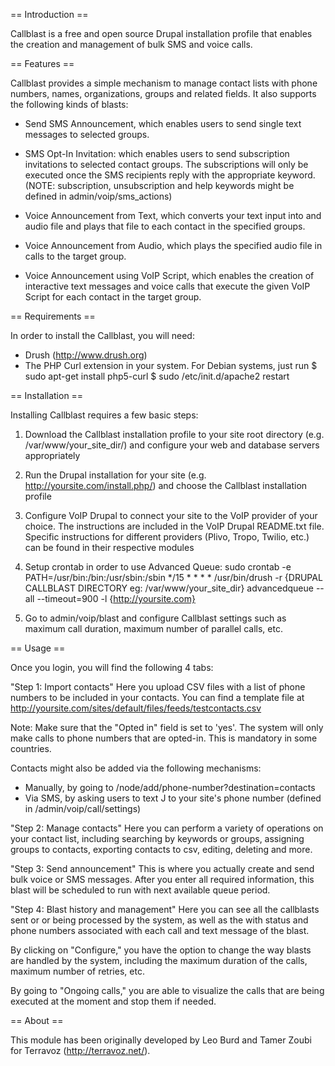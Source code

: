 == Introduction ==

Callblast is a free and open source Drupal installation profile that enables the creation and management of bulk SMS and voice calls. 


== Features ==

Callblast provides a simple mechanism to manage contact lists with phone numbers, names, organizations, groups and related fields. It also supports the following kinds of blasts: 

* Send SMS Announcement, which enables users to send single text messages to selected groups.

* SMS Opt-In Invitation: which enables users to send subscription invitations to selected contact groups.  The subscriptions will only be executed once the SMS recipients reply with the appropriate keyword. (NOTE: subscription, unsubscription and help keywords might be defined in admin/voip/sms_actions)

* Voice Announcement from Text, which converts your text input into and audio file and plays that file to each contact in the specified groups.

* Voice Announcement from Audio, which plays the specified audio file in calls to the target group.

* Voice Announcement using VoIP Script, which enables the creation of interactive text messages and voice calls that execute the given VoIP Script for each contact in the target group.


== Requirements ==

In order to install the Callblast, you will need:
* Drush (http://www.drush.org)
* The PHP Curl extension in your system. For Debian systems, just run 
   $ sudo apt-get install php5-curl $ sudo /etc/init.d/apache2 restart


== Installation ==

Installing Callblast requires a few basic steps:

1. Download the Callblast installation profile to your site root directory (e.g. /var/www/your_site_dir/) and configure your web and database servers appropriately

2. Run the Drupal installation for your site (e.g. http://yoursite.com/install.php/) and choose the Callblast installation profile 

3. Configure VoIP Drupal to connect your site to the VoIP provider of your choice. The instructions are included in the VoIP Drupal README.txt file. Specific instructions for different providers (Plivo, Tropo, Twilio, etc.) can be found in their respective modules

4. Setup crontab in order to use Advanced Queue: 
   sudo crontab -e PATH=/usr/bin:/bin:/usr/sbin:/sbin */15 * * * * /usr/bin/drush -r {DRUPAL CALLBLAST DIRECTORY eg: /var/www/your_site_dir} advancedqueue --all --timeout=900 -l {http://yoursite.com}

5. Go to admin/voip/blast and configure Callblast settings such as maximum call duration, maximum number of parallel calls, etc. 


== Usage ==

Once you login, you will find the following 4 tabs:

"Step 1: Import contacts"
Here you upload CSV files with a list of phone numbers to be included in your contacts. You can find a template file at http://yoursite.com/sites/default/files/feeds/testcontacts.csv

Note: Make sure that the "Opted in" field is set to 'yes'. The system will only make calls to phone numbers that are opted-in. This is mandatory in some countries.

Contacts might also be added via the following mechanisms:
* Manually, by going to /node/add/phone-number?destination=contacts
* Via SMS, by asking users to text J to your site's phone number (defined in /admin/voip/call/settings)

"Step 2: Manage contacts"
Here you can perform a variety of operations on your contact list, including searching by keywords or groups, assigning groups to contacts, exporting contacts to csv, editing, deleting and more.

"Step 3: Send announcement"
This is where you actually create and send bulk voice or SMS messages. After you enter all required information, this blast will be scheduled to run with next available queue period.

"Step 4: Blast history and management"
Here you can see all the callblasts sent or or being processed by the system, as well as the with status and phone numbers associated with each call and text message of the blast. 

By clicking on "Configure," you have the option to change the way blasts are handled by the system, including the maximum duration of the calls, maximum number of retries, etc. 

By going to "Ongoing calls," you are able to visualize the calls that are being executed at the moment and stop them if needed.


== About ==

This module has been originally developed by Leo Burd and Tamer Zoubi for Terravoz (http://terravoz.net/).
 
